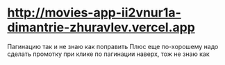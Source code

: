 # http://movies-app-ii2vnur1a-dimantrie-zhuravlev.vercel.app
Пагинацию так и не знаю как поправить
Плюс еще по-хорошему надо сделать промотку при клике по пагинации наверх, тож не знаю как
